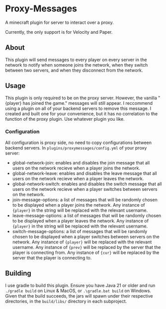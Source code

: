 # Proxy-Messages
A minecraft plugin for server to interact over a proxy.

Currently, the only support is for Velocity and Paper.

## About
This plugin will send messages to every player on every server in the network to notify when someone joins the network, when they switch between two servers, and when they disconnect from the network.

## Usage
This plugin is only required to be on the proxy server. However, the vanilla "{player} has joined the game." messages will still appear. I reccommend using a plugin on all of your backend servers to remove this message. I created and built one for your convenience, but it has no correlation to the function of the proxy plugin. Use whatever plugin you like.

### Configuration
All configuration is proxy side, no need to copy configurations between backend servers.
In `plugins/proxymessages/config.yml` of your proxy server:
* global-network-join: enables and disables the join message that all users on the network recieve when a player joins the network.
* global-network-leave: enables and disables the leave message that all users on the network recieve when a player leaves the network.
* global-network-switch: enables and disables the switch message that all users on the network recieve when a player switches between servers on the network.
* join-message-options: a list of messages that will be randomly chosen to be displayed when a player joins the network. Any instance of `{player}` in the string will be replaced with the relevant username.
* leave-message-options: a list of messages that will be randomly chosen to be displayed when a player leaves the network. Any instance of `{player}` in the string will be replaced with the relevant username.
* switch-message-options: a list of messages that will be randomly chosen to be displayed when a player switches between servers on the network. Any instance of `{player}` will be replaced with the relevant username. Any instance of `{prev}` will be replaced by the server that the player is connecting from. Any instance of `{cur}` will be replaced by the server that the player is connecting to.

## Building
I use gradle to build this plugin. Ensure you have Java 21 or older and run `./gradle build` on Linux & MacOS, or `.\gradle.bat build` on Windows. Given that the build succeeds, the jars will spawn under their respective directories, in the `build/libs/` directory in each subproject.
